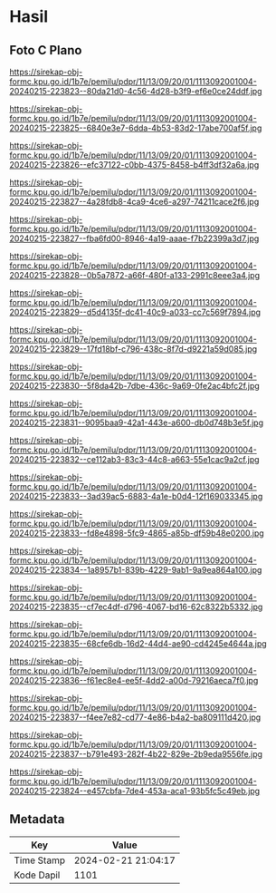 # Hasil

## Foto C Plano

https://sirekap-obj-formc.kpu.go.id/1b7e/pemilu/pdpr/11/13/09/20/01/1113092001004-20240215-223823--80da21d0-4c56-4d28-b3f9-ef6e0ce24ddf.jpg

https://sirekap-obj-formc.kpu.go.id/1b7e/pemilu/pdpr/11/13/09/20/01/1113092001004-20240215-223825--6840e3e7-6dda-4b53-83d2-17abe700af5f.jpg

https://sirekap-obj-formc.kpu.go.id/1b7e/pemilu/pdpr/11/13/09/20/01/1113092001004-20240215-223826--efc37122-c0bb-4375-8458-b4ff3df32a6a.jpg

https://sirekap-obj-formc.kpu.go.id/1b7e/pemilu/pdpr/11/13/09/20/01/1113092001004-20240215-223827--4a28fdb8-4ca9-4ce6-a297-74211cace2f6.jpg

https://sirekap-obj-formc.kpu.go.id/1b7e/pemilu/pdpr/11/13/09/20/01/1113092001004-20240215-223827--fba6fd00-8946-4a19-aaae-f7b22399a3d7.jpg

https://sirekap-obj-formc.kpu.go.id/1b7e/pemilu/pdpr/11/13/09/20/01/1113092001004-20240215-223828--0b5a7872-a66f-480f-a133-2991c8eee3a4.jpg

https://sirekap-obj-formc.kpu.go.id/1b7e/pemilu/pdpr/11/13/09/20/01/1113092001004-20240215-223829--d5d4135f-dc41-40c9-a033-cc7c569f7894.jpg

https://sirekap-obj-formc.kpu.go.id/1b7e/pemilu/pdpr/11/13/09/20/01/1113092001004-20240215-223829--17fd18bf-c796-438c-8f7d-d9221a59d085.jpg

https://sirekap-obj-formc.kpu.go.id/1b7e/pemilu/pdpr/11/13/09/20/01/1113092001004-20240215-223830--5f8da42b-7dbe-436c-9a69-0fe2ac4bfc2f.jpg

https://sirekap-obj-formc.kpu.go.id/1b7e/pemilu/pdpr/11/13/09/20/01/1113092001004-20240215-223831--9095baa9-42a1-443e-a600-db0d748b3e5f.jpg

https://sirekap-obj-formc.kpu.go.id/1b7e/pemilu/pdpr/11/13/09/20/01/1113092001004-20240215-223832--ce112ab3-83c3-44c8-a663-55e1cac9a2cf.jpg

https://sirekap-obj-formc.kpu.go.id/1b7e/pemilu/pdpr/11/13/09/20/01/1113092001004-20240215-223833--3ad39ac5-6883-4a1e-b0d4-12f169033345.jpg

https://sirekap-obj-formc.kpu.go.id/1b7e/pemilu/pdpr/11/13/09/20/01/1113092001004-20240215-223833--fd8e4898-5fc9-4865-a85b-df59b48e0200.jpg

https://sirekap-obj-formc.kpu.go.id/1b7e/pemilu/pdpr/11/13/09/20/01/1113092001004-20240215-223834--1a8957b1-839b-4229-9ab1-9a9ea864a100.jpg

https://sirekap-obj-formc.kpu.go.id/1b7e/pemilu/pdpr/11/13/09/20/01/1113092001004-20240215-223835--cf7ec4df-d796-4067-bd16-62c8322b5332.jpg

https://sirekap-obj-formc.kpu.go.id/1b7e/pemilu/pdpr/11/13/09/20/01/1113092001004-20240215-223835--68cfe6db-16d2-44d4-ae90-cd4245e4644a.jpg

https://sirekap-obj-formc.kpu.go.id/1b7e/pemilu/pdpr/11/13/09/20/01/1113092001004-20240215-223836--f61ec8e4-ee5f-4dd2-a00d-79216aeca7f0.jpg

https://sirekap-obj-formc.kpu.go.id/1b7e/pemilu/pdpr/11/13/09/20/01/1113092001004-20240215-223837--f4ee7e82-cd77-4e86-b4a2-ba809111d420.jpg

https://sirekap-obj-formc.kpu.go.id/1b7e/pemilu/pdpr/11/13/09/20/01/1113092001004-20240215-223837--b791e493-282f-4b22-829e-2b9eda9556fe.jpg

https://sirekap-obj-formc.kpu.go.id/1b7e/pemilu/pdpr/11/13/09/20/01/1113092001004-20240215-223824--e457cbfa-7de4-453a-aca1-93b5fc5c49eb.jpg


## Metadata

| Key        | Value               |
| ---------- | ------------------- |
| Time Stamp | 2024-02-21 21:04:17 |
| Kode Dapil | 1101                |



